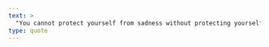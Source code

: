 ```yaml
---
text: >
  "You cannot protect yourself from sadness without protecting yourself from happiness." - Jonathan Safran Foer
type: quote
---
```

